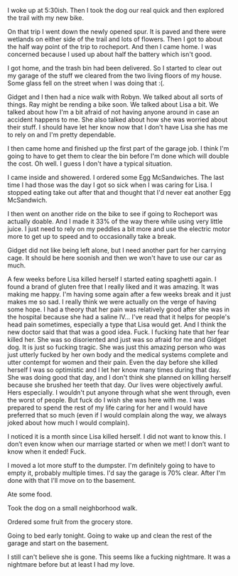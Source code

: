 I woke up at 5:30ish. Then I took the dog our real quick and then explored the trail with my new bike. 

On that trip I went down the newly opened spur. It is paved and there were wetlands on either side of the trail and lots of flowers. Then I got to about the half way point of the trip to rocheport. And then I came home. I was concerned because I used up about half the battery which isn't good. 

I got home, and the trash bin had been delivered. So I started to clear out my garage of the stuff we cleared from the two living floors of my house. Some glass fell on the street when I was doing that :(. 

Gidget and I then had a nice walk with Robyn. We talked about all sorts of things. Ray might be rending a bike soon. We talked about Lisa a bit. We talked about how I'm a bit afraid of not having anyone around in case an accident happens to me. She also talked about how she was worried about their stuff. I should have let her know now that I don't have Lisa she has me to rely on and I'm pretty dependable. 

I then came home and finished up the first part of the garage job. I think I'm going to have to get them to clear the bin before I'm done which will double the cost. Oh well. I guess I don't have a typical situation. 

I came inside and showered. I ordered some Egg McSandwiches. The last time I had those was the day I got so sick when I was caring for Lisa. I stopped eating take out after that and thought that I'd never eat another Egg McSandwich. 

I then went on another ride on the bike to see if going to Rocheport was actually doable. And I made it 33% of the way there while using very little juice. I just need to rely on my peddles a bit more and use the electric motor more to get up to speed and to occasionally take a break. 

Gidget did not like being left alone, but I need another part for her carrying cage. It should be here soonish and then we won't have to use our car as much.

A few weeks before Lisa killed herself I started eating spaghetti again. I found a brand of gluten free that I really liked and it was amazing. It was making me happy. I'm having some again after a few weeks break and it just makes me so sad. I really think we were actually on the verge of having some hope. I had a theory that her pain was relatively good after she was in the hospital because she had a saline IV... I've read that it helps for people's head pain sometimes, especially a type that Lisa would get. And I think the new doctor said that that was a good idea. Fuck. I fucking hate that her fear killed her. She was so disoriented and just was so afraid for me and Gidget dog. It is just so fucking tragic. She was just this amazing person who was just utterly fucked by her own body and the medical systems complete and utter contempt for women and their pain. Even the day before she killed herself I was so optimistic and I let her know many times during that day. She was doing good that day, and I don't think she planned on killing herself because she brushed her teeth that day. Our lives were objectively awful. Hers especially. I wouldn't put anyone through what she went through, even the worst of people. But fuck do I wish she was here with me. I was prepared to spend the rest of my life caring for her and I would have preferred that so much (even if I would complain along the way, we always joked about how much I would complain).

I noticed it is a month since Lisa killed herself. I did not want to know this. I don’t even know when our marriage started or when we met! I don’t want to know when it ended! Fuck.

I moved a lot more stuff to the dumpster. I'm definitely going to have to empty it, probably multiple times. I'd say the garage is 70% clear. After I'm done with that I'll move on to the basement. 

Ate some food.

Took the dog on a small neighborhood walk. 

Ordered some fruit from the grocery store. 

Going to bed early tonight. Going to wake up and clean the rest of the garage and start on the basement. 

I still can't believe she is gone. This seems like a fucking nightmare. It was a nightmare before but at least I had my love. 